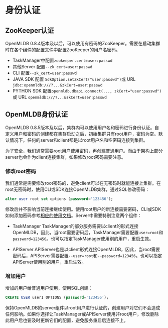 # 身份认证

## ZooKeeper认证

OpenMLDB 0.8.4版本及以后，可以使用有密码的ZooKeeper。需要在启动集群时在各个组件的配置文件中配置ZooKeeper的用户名密码。

- TaskManager中配置`zookeeper.cert=user:passwd`
- 其他Server 配置`--zk_cert=user:passwd`
- CLI 配置`--zk_cert=user:passwd`
- JAVA SDK 配置 `SdkOption.setZkCert("user:passwd")`或 URL `jdbc:openmldb:///?...&zkCert=user:passwd`
- PYTHON SDK 配置`openmldb.dbapi.connect(..., zkCert="user:passwd")`或 URL `openmldb:///?...&zkCert=user:passwd`

## OpenMLDB身份认证

OpenMLDB 0.8.5版本及以后，集群内可以使用用户名和密码进行身份认证。自定义用户和密码的创建都在集群启动之后，初始集群只有root用户，密码为空。默认情况下，任何的server和client都是以root用户名和空密码连接到集群。

为了安全，我们通常需要root用户使用密码，再创建普通用户。而由于架构上部分server也会作为client连接集群，如果修改root密码需要注意。

### 修改root密码

我们通常是需要修改root密码的，避免client可以在无密码时就能连接上集群。在root无密码时，使用CLI或SDK连接OpenMLDB集群，通过SQL修改密码：
```sql
alter user root set options (password='123456');
```
修改后并不影响当前连接继续使用。使用root用户的新连接需要密码，CLI或SDK如何添加密码参考[相应的使用文档](../quickstart/)。Server中需要特别注意两个组件：

- TaskManager
TaskManager的部分服务需要以client的形式连接OpenMLDB，因此，当root需要密码后，TaskManager需要配置`user=root`和`password=123456`。也可以指定TaskManager使用别的用户，重启生效。

- APIServer
APIServer也是以client形式连接OpenMLDB，因此，当root需要密码后，APIServer需要配置`--user=root`和`--password=123456`。也可以指定APIServer使用别的用户，重启生效。

### 增加用户

增加的用户给普通用户使用，使用SQL创建：
```sql
CREATE USER user1 OPTIONS (password='123456');
```

保持OpenMLDB的server组件以root用户进行认证的，创建用户对它们不会造成任何影响。如果你选择让TaskManager或APIServer使用非root用户，修改删除此用户后也要及时更新它们的配置，避免服务重启后连接不上。
